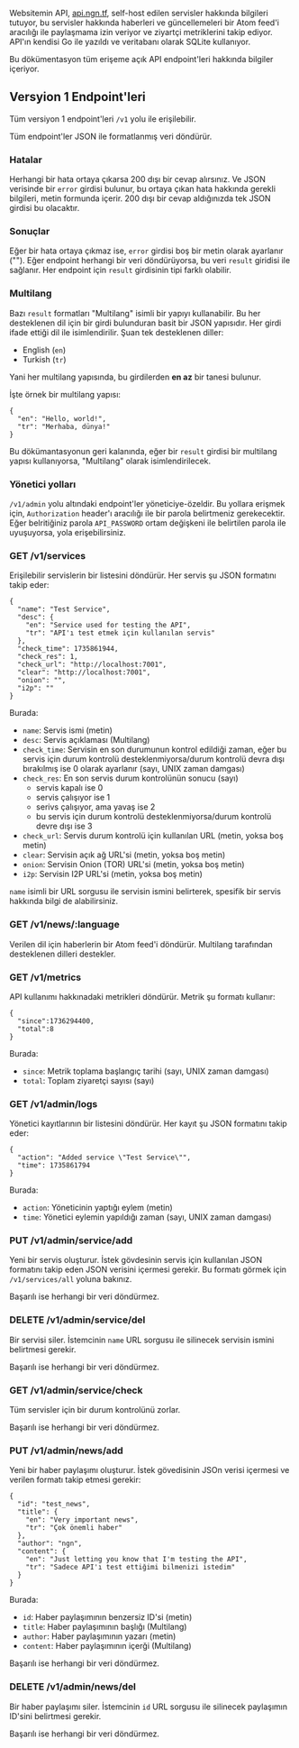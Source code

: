 Websitemin API, [api.ngn.tf](https://api.ngn.tf), self-host edilen servisler hakkında bilgileri
tutuyor, bu servisler hakkında haberleri ve güncellemeleri bir Atom feed'i aracılığı ile
paylaşmama izin veriyor ve ziyartçi metriklerini takip ediyor. API'ın kendisi Go ile yazıldı ve
veritabanı olarak SQLite kullanıyor.

Bu dökümentasyon tüm erişeme açık API endpoint'leri hakkında bilgiler içeriyor.

## Versyion 1 Endpoint'leri
Tüm versiyon 1 endpoint'leri `/v1` yolu ile erişilebilir.

Tüm endpoint'ler JSON ile formatlanmış veri döndürür.

### Hatalar
Herhangi bir hata ortaya çıkarsa 200 dışı bir cevap alırsınız. Ve JSON verisinde
bir `error` girdisi bulunur, bu ortaya çıkan hata hakkında gerekli bilgileri, metin formunda
içerir. 200 dışı bir cevap aldığınızda tek JSON girdisi bu olacaktır.

### Sonuçlar
Eğer bir hata ortaya çıkmaz ise, `error` girdisi boş bir metin olarak ayarlanır ("").
Eğer endpoint herhangi bir veri döndürüyorsa, bu veri `result` giridisi ile sağlanır.
Her endpoint için `result` girdisinin tipi farklı olabilir.

### Multilang
Bazı `result` formatları "Multilang" isimli bir yapıyı kullanabilir. Bu her desteklenen
dil için bir girdi bulunduran basit bir JSON yapısıdır. Her girdi ifade ettiği dil
ile isimlendirilir. Şuan tek desteklenen diller:
- English (`en`)
- Turkish (`tr`)

Yani her multilang yapısında, bu girdilerden **en az** bir tanesi bulunur.

İşte örnek bir multilang yapısı:
```
{
  "en": "Hello, world!",
  "tr": "Merhaba, dünya!"
}
```
Bu dökümantasyonun geri kalanında, eğer bir `result` girdisi bir multilang yapısı kullanıyorsa,
"Multilang" olarak isimlendirilecek.

### Yönetici yolları
`/v1/admin` yolu altındaki endpoint'ler yöneticiye-özeldir. Bu yollara erişmek için,
`Authorization` header'ı aracılığı ile bir parola belirtmeniz gerekecektir. Eğer
belritiğiniz parola `API_PASSWORD` ortam değişkeni ile belirtilen parola ile
uyuşuyorsa, yola erişebilirsiniz.

### GET /v1/services
Erişilebilir servislerin bir listesini döndürür. Her servis şu JSON formatını
takip eder:
```
{
  "name": "Test Service",
  "desc": {
    "en": "Service used for testing the API",
    "tr": "API'ı test etmek için kullanılan servis"
  },
  "check_time": 1735861944,
  "check_res": 1,
  "check_url": "http://localhost:7001",
  "clear": "http://localhost:7001",
  "onion": "",
  "i2p": ""
}
```
Burada:
- `name`: Servis ismi (metin)
- `desc`: Servis açıklaması (Multilang)
- `check_time`: Servisin en son durumunun kontrol edildiği zaman, eğer bu servis için
durum kontrolü desteklenmiyorsa/durum kontrolü devra dışı bırakılmış ise 0 olarak
ayarlanır (sayı, UNIX zaman damgası)
- `check_res`: En son servis durum kontrolünün sonucu (sayı)
  * servis kapalı ise 0
  * servis çalışıyor ise 1
  * serivs çalışıyor, ama yavaş ise 2
  * bu servis için durum kontrolü desteklenmiyorsa/durum kontrolü devre dışı ise 3
- `check_url`: Servis durum kontrolü için kullanılan URL (metin, yoksa boş metin)
- `clear`: Servisin açık ağ URL'si (metin, yoksa boş metin)
- `onion`: Servisin Onion (TOR) URL'si (metin, yoksa boş metin)
- `i2p`: Servisin I2P URL'si (metin, yoksa boş metin)

`name` isimli bir URL sorgusu ile servisin ismini belirterek, spesifik bir servis hakkında
bilgi de alabilirsiniz.

### GET /v1/news/:language
Verilen dil için haberlerin bir Atom feed'i döndürür. Multilang tarafından desteklenen
dilleri destekler.

### GET /v1/metrics
API kullanımı hakkınadaki metrikleri döndürür. Metrik şu formatı kullanır:
```
{
  "since":1736294400,
  "total":8
}
```
Burada:
- `since`: Metrik toplama başlangıç tarihi (sayı, UNIX zaman damgası)
- `total`: Toplam ziyaretçi sayısı (sayı)

### GET /v1/admin/logs
Yönetici kayıtlarının bir listesini döndürür. Her kayıt şu JSON formatını takip eder:
```
{
  "action": "Added service \"Test Service\"",
  "time": 1735861794
}
```
Burada:
- `action`: Yöneticinin yaptığı eylem (metin)
- `time`: Yönetici eylemin yapıldığı zaman (sayı, UNIX zaman damgası)

### PUT /v1/admin/service/add
Yeni bir servis oluşturur. İstek gövdesinin servis için kullanılan JSON formatını
takip eden JSON verisini içermesi gerekir. Bu formatı görmek için `/v1/services/all`
yoluna bakınız.

Başarılı ise herhangi bir veri döndürmez.

### DELETE /v1/admin/service/del
Bir servisi siler. İstemcinin `name` URL sorgusu ile silinecek servisin ismini belirtmesi
gerekir.

Başarılı ise herhangi bir veri döndürmez.

### GET /v1/admin/service/check
Tüm servisler için bir durum kontrolünü zorlar.

Başarılı ise herhangi bir veri döndürmez.

### PUT /v1/admin/news/add
Yeni bir haber paylaşımı oluşturur. İstek gövedisinin JSOn verisi içermesi ve verilen formatı
takip etmesi gerekir:
```
{
  "id": "test_news",
  "title": {
    "en": "Very important news",
    "tr": "Çok önemli haber"
  },
  "author": "ngn",
  "content": {
    "en": "Just letting you know that I'm testing the API",
    "tr": "Sadece API'ı test ettiğimi bilmenizi istedim"
  }
}
```
Burada:
- `id`: Haber paylaşımının benzersiz ID'si (metin)
- `title`: Haber paylaşımının başlığı (Multilang)
- `author`: Haber paylaşımının yazarı (metin)
- `content`: Haber paylaşımının içerği (Multilang)

Başarılı ise herhangi bir veri döndürmez.

### DELETE /v1/admin/news/del
Bir haber paylaşımı siler. İstemcinin `id` URL sorgusu ile silinecek paylaşımın ID'sini
belirtmesi gerekir.

Başarılı ise herhangi bir veri döndürmez.
